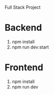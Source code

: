 Full Stack Project 

# Backend 
1. npm install 
2. npm run dev:start

# Frontend
1. npm install 
2. npm run dev